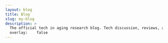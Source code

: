 ```yaml
---
layout: blog
title: Blog
slug: my-blog
description: >
  The official tech in aging research blog. Tech discussion, reviews, and analysis of current research. Also maybe video game chats.
  overlay:    false
---
```

